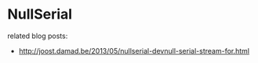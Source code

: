 NullSerial
==========

related blog posts:

* http://joost.damad.be/2013/05/nullserial-devnull-serial-stream-for.html
